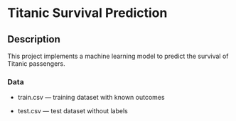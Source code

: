 # **Titanic Survival Prediction**
## Description
This project implements a machine learning model to predict the survival of Titanic passengers.

### Data

* train.csv — training dataset with known outcomes

* test.csv — test dataset without labels
